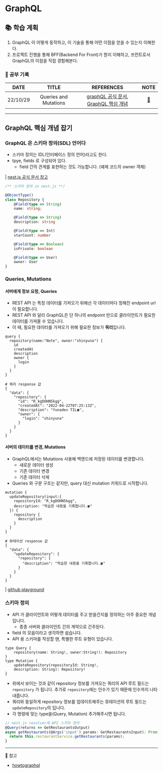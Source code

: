 # GraphQL

## 📚 학습 계획

1. GraphQL 이 어떻게 동작하고, 이 기술을 통해 어떤 이점을 얻을 수 있는지 이해한다.
2. 프로젝트 진행을 통해 BFF(Backend For Front)가 뭔지 이해하고, 프런트로서 GraphQL의 이점을 직접 경험해본다.

### 🎃 공부 기록

|   DATE   |         TITLE         |                                                         REFERENCES                                                         |  NOTE  |
|:--------:|:---------------------:|:--------------------------------------------------------------------------------------------------------------------------:|:------:|
| 22/10/29 | Queries and Mutations | [graphQL 공식 문서](https://graphql.org/learn/queries/), [GraphQL 핵심 개념](https://www.howtographql.com/basics/2-core-concepts/) | [🌱]() |

---

## GraphQL 핵심 개념 잡기

### GraphQL 은 스키마 정의(SDL) 언어다

- 스키마 정의는 IDL(인터페이스 정의 언어)라고도 한다.
- tpye, fields 로 구성되어 있다.
  - field 간의 관계를 표현하는 것도 가능합니다. (예제 코드의 owner 객체)

| [nest.js 공식 문서 참고](https://docs.nestjs.com/graphql/resolvers#object-types)

```ts
/** 스키마 정의 in nest.js **/

@ObjectType()
class Repository {
    @Field(type => String)
    name: string;

    @Field(type => String)
    description: string

    @Field(type => Int)
    starCount: number

    @Field(type => Boolean)
    isPrivate: boolean

    @Field(type => User)
    owner: User
}
```

### Queries, Mutations

#### 서버에게 정보 요청, Queries

- REST API 는 특정 데이터를 가져오기 위해선 각 데이터마다 정해진 endpoint url이 필요합니다.
- REST API 와 달리 GraphQL은 단 하나의 endpoint 만으로 클라이언트가 필요한 데이터를 가져올 수 있습니다.
- 이 때, 필요한 데이터를 가져오기 위해 필요한 정보가 **쿼리**입니다.

```gql
query {
  repository(name:"Note", owner:"shinyuna") {
    id
    createdAt
    description
    owner {
      login
    }
  }
}

# 쿼리 response 값
{
  "data": {
    "repository": {
      "id": "R_kgDOHN5kgg",
      "createdAt": "2022-04-22T07:25:13Z",
      "description": "Yunadev TIL🍀",
      "owner": {
        "login": "shinyuna"
      }
    }
  }
}
```

#### 서버의 데이터를 변경, Mutations

- GraphQL에서는 Mutations 사용해 백엔드에 저장된 데이터를 변경합니다.
  - 새로운 데이터 생성
  - 기존 데이터 변경
  - 기존 데이터 삭제
- Queries 와 구문 구조는 같지만, query 대신 mutation 키워드로 시작합니다.

```gql
mutation {
  updateRepository(input:{ 
    repositoryId: "R_kgDOHN5kgg",
    description: "학습한 내용을 기록합니다.🍀"
  }) {
    repository {
      description 
    }
  }
}

# 뮤테이션 response 값
{
  "data": {
    "updateRepository": {
      "repository": {
        "description": "학습한 내용을 기록합니다.🍀"
      }
    }
  }
}
```

| [github playground](https://docs.github.com/en/graphql/overview/explorer)

### 스키마 정의

- API 가 클라이언트와 어떻게 데이터를 주고 받을건지를 정의하는 아주 중요한 개념입니다.
  - 종종 서버와 클라이언트 간의 계약으로 간주된다.
- field 의 모음이라고 생각하면 쉽습니다.
- API 용 스키마를 작성할 땐, 특별한 루트 유형이 있습니다.

```gql
type Query {
    repository(name: String!, owner:String!): Repository
}
type Mutation {
    updateRepository(repositoryId: String!,
    description: String): Repository!
}
```

- 위에서 보이는 것과 같이 repository 정보를 가져오는 쿼리의 API 루트 필드는 ```repository``` 가 됩니다. 추가로 ```repository```에는 인수가 있기 때문에 인수까지 나타내줍니다.
- 쿼리와 동일하게 repository 정보를 업데이트해주는 뮤테이션의 루트 필드는 ```updateRepository```의 입니다.
- 각 명령에 맞는 type을(Query, Mutation) 추가해주시면 됩니다.

```ts
// nest.js resolver에 API 스키마 정의
@Query(returns => GetRestaurantsOutput)
async getRestaurants(@Args('input') params: GetRestaurantsInput): Promise<GetRestaurantsOutput> {
  return this.restaurantService.getRestaurants(params);
}
```

---

🌈 참고

- [howtographql](https://www.howtographql.com/basics/2-core-concepts/)
